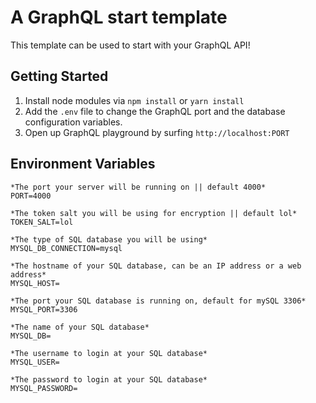 # A GraphQL start template

This template can be used to start with your GraphQL API!

## Getting Started

1. Install node modules via `npm install` or `yarn install`
2. Add the `.env` file to change the GraphQL port and the database configuration variables.
3. Open up GraphQL playground by surfing `http://localhost:PORT`


## Environment Variables

```
*The port your server will be running on || default 4000*
PORT=4000 

*The token salt you will be using for encryption || default lol*
TOKEN_SALT=lol 

*The type of SQL database you will be using*
MYSQL_DB_CONNECTION=mysql

*The hostname of your SQL database, can be an IP address or a web address*
MYSQL_HOST= 

*The port your SQL database is running on, default for mySQL 3306*
MYSQL_PORT=3306 

*The name of your SQL database*
MYSQL_DB= 

*The username to login at your SQL database*
MYSQL_USER= 

*The password to login at your SQL database*
MYSQL_PASSWORD= 
```
